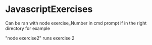 # JavascriptExercises

Can be ran with node exercise_Number in cmd prompt if in the right directory for example

"node exercise2" runs exercise 2 
